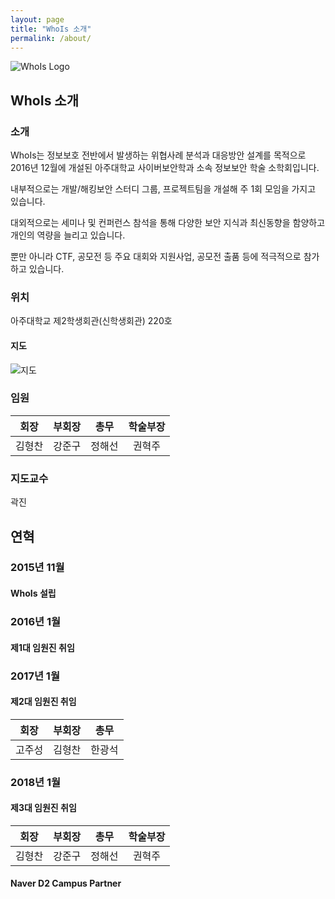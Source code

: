 ```yaml
---
layout: page
title: "WhoIs 소개"
permalink: /about/
---
```


<img src="{{ site.baseurl }}/assets/logo.png" title="WhoIs Logo" class="profile">

## WhoIs 소개

### 소개

WhoIs는 정보보호 전반에서 발생하는 위협사례 분석과 대응방안 설계를 목적으로 2016년 12월에 개설된 아주대학교 사이버보안학과 소속 정보보안 학술 소학회입니다.

내부적으로는 개발/해킹보안 스터디 그룹, 프로젝트팀을 개설해 주 1회 모임을 가지고 있습니다.

대외적으로는 세미나 및 컨퍼런스 참석을 통해 다양한 보안 지식과 최신동향을 함양하고 개인의 역량을 늘리고 있습니다.

뿐만 아니라 CTF, 공모전 등 주요 대회와 지원사업, 공모전 출품 등에 적극적으로 참가하고 있습니다.

### 위치
아주대학교 제2학생회관(신학생회관) 220호

#### 지도
![지도](http://t1.daumcdn.net/roughmap/imgmap/32b2138001c0985322075ca73a24c2addcd7b9add8ce19e85f541c29101c132d)

### 임원

| 회장 | 부회장 | 총무 | 학술부장 |
|:-:|:-:|:-:|:-:|
| 김형찬 | 강준구 | 정해선 | 권혁주 |

### 지도교수

곽진

## 연혁

### 2015년 11월

#### WhoIs 설립

### 2016년 1월

#### 제1대 임원진 취임

### 2017년 1월

#### 제2대 임원진 취임

| 회장 | 부회장 | 총무 |
|:-:|:-:|:-:|
| 고주성 | 김형찬 | 한광석 |

### 2018년 1월

#### 제3대 임원진 취임

| 회장 | 부회장 | 총무 | 학술부장 |
|:-:|:-:|:-:|:-:|
| 김형찬 | 강준구 | 정해선 | 권혁주 |

#### Naver D2 Campus Partner
